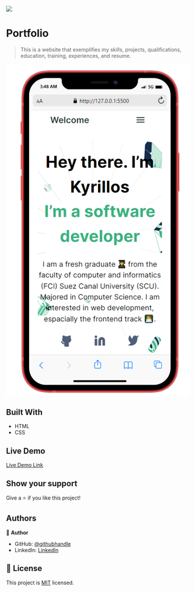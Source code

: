 ![](https://img.shields.io/badge/Microverse-blueviolet)

# Portfolio

> This is a website that exemplifies my skills, projects, qualifications, education, training, experiences, and resume.

![screenshot](./images/screenshot-mobile.PNG)

## Built With

- HTML
- CSS

## Live Demo

[Live Demo Link](https://livedemo.com)

<!--
## Getting Started

**This is an example of how you may give instructions on setting up your project locally.**
**Modify this file to match your project, remove sections that don't apply. For example: delete the testing section if the currect project doesn't require testing.**

To get a local copy up and running follow these simple example steps.

### Prerequisites

### Setup

### Install

### Usage

### Run tests

### Deployment

## 🤝 Contributing

Contributions, issues, and feature requests are welcome!

Feel free to check the [issues page](../../issues/).
-->

## Show your support

Give a ⭐️ if you like this project!

## Authors

👤 **Author**

- GitHub: [@githubhandle](https://github.com/Bondok6)
- LinkedIn: [LinkedIn](https://linkedin.com/in/linkedinhandle)

## 📝 License

This project is [MIT](./MIT.md) licensed.
